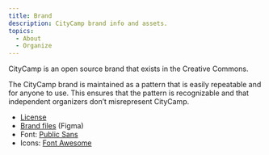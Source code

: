```yaml
---
title: Brand
description: CityCamp brand info and assets.
topics:
  - About
  - Organize
---
```


CityCamp is an open source brand that exists in the Creative Commons. 

The CityCamp brand is maintained as a pattern that is easily repeatable and for anyone to use. This ensures that the pattern is recognizable and that independent organizers don’t misrepresent CityCamp.

- [License](/license)
- [Brand files](https://www.figma.com/community/file/1479330975655311306) (Figma)
- Font: [Public Sans](https://public-sans.digital.gov/)
- Icons: [Font Awesome](https://fontawesome.com/)